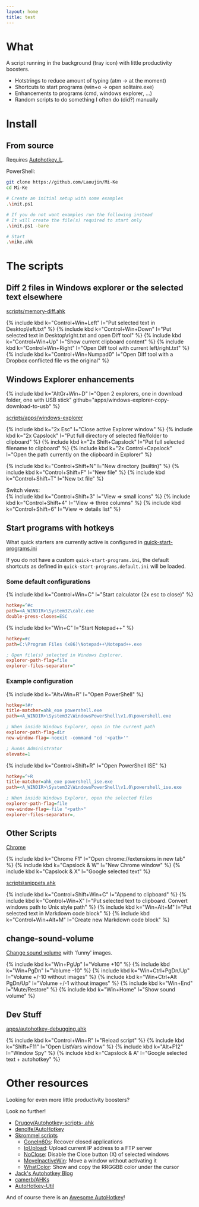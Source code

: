 ```yaml
---
layout: home
title: test
---
```


# What

A script running in the background (tray icon) with little productivity boosters.

- Hotstrings to reduce amount of typing (atm -> at the moment)
- Shortcuts to start programs (win+o -> open solitaire.exe)
- Enhancements to programs (cmd, windows explorer, ...)
- Random scripts to do something I often do (did?) manually

# Install

## From source

Requires [Autohotkey_L](https://autohotkey.com/download).

PowerShell:
```bash
git clone https://github.com/Laoujin/Mi-Ke
cd Mi-Ke

# Create an initial setup with some examples
.\init.ps1

# If you do not want examples run the following instead
# It will create the file(s) required to start only
.\init.ps1 -bare

# Start
.\mike.ahk
```


# The scripts


## Diff 2 files in Windows explorer or the selected text elsewhere

[scripts/memory-diff.ahk](https://github.com/Laoujin/Mi-Ke/blob/master/scripts/memory-diff.ahk)

{% include kbd k="Control+Win+Left" l="Put selected text in Desktop\left.txt" %}
{% include kbd k="Control+Win+Down" l="Put selected text in Desktop\right.txt and open Diff tool" %}
{% include kbd k="Control+Win+Up" l="Show current clipboard content" %}
{% include kbd k="Control+Win+Right" l="Open Diff tool with current left/right.txt" %}
{% include kbd k="Control+Win+Numpad0" l="Open Diff tool with a Dropbox conflicted file vs the original" %}


## Windows Explorer enhancements

{% include kbd k="AltGr+Win+D" l="Open 2 explorers, one in download folder, one with USB stick" github="apps/windows-explorer-copy-download-to-usb" %}

[scripts/apps/windows-explorer](https://github.com/Laoujin/Mi-Ke/blob/master/scripts/apps/windows-explorer.ahk)

{% include kbd k="2x Esc" l="Close active Explorer window" %}
{% include kbd k="2x Capslock" l="Put full directory of selected file/folder to clipboard" %}
{% include kbd k="2x Shift+Capslock" l="Put full selected filename to clipboard" %}
{% include kbd k="2x Control+Capslock" l="Open the path currently on the clipboard in Explorer" %}

{% include kbd k="Control+Shift+N" l="New directory (builtin)" %}
{% include kbd k="Control+Shift+F" l="New file" %}
{% include kbd k="Control+Shift+T" l="New txt file" %}

Switch views:  
{% include kbd k="Control+Shift+3" l="View => small icons" %}
{% include kbd k="Control+Shift+4" l="View => three columns" %}
{% include kbd k="Control+Shift+6" l="View => details list" %}


## Start programs with hotkeys

What quick starters are currently active is configured in [quick-start-programs.ini](https://github.com/Laoujin/Mi-Ke/blob/master/quick-start-programs.default.ini)

If you do not have a custom `quick-start-programs.ini`, the default shortcuts as defined in `quick-start-programs.default.ini` will be loaded.

### Some default configurations

{% include kbd k="Control+Win+C" l="Start calculator (2x esc to close)" %}
```ini
hotkey=^#c
path=<A_WINDIR>\System32\calc.exe
double-press-closes=ESC
```


{% include kbd k="Win+C" l="Start Notepad++" %}

```ini
hotkey=#c
path=C:\Program Files (x86)\Notepad++\Notepad++.exe

; Open file(s) selected in Windows Explorer.
explorer-path-flag=file
explorer-files-separator="
```

### Example configuration

{% include kbd k="Alt+Win+R" l="Open PowerShell" %}
```ini
hotkey=!#r
title-matcher=ahk_exe powershell.exe
path=<A_WINDIR>\System32\WindowsPowerShell\v1.0\powershell.exe

; When inside Windows Explorer, open in the current path
explorer-path-flag=dir
new-window-flag=-noexit -command "cd '<path>'"

; RunAs Administrator
elevate=1
```

{% include kbd k="Control+Shift+R" l="Open PowerShell ISE" %}

```ini
hotkey=^+R
title-matcher=ahk_exe powershell_ise.exe
path=<A_WINDIR>\System32\WindowsPowerShell\v1.0\powershell_ise.exe

; When inside Windows Explorer, open the selected files
explorer-path-flag=file
new-window-flag=-file "<path>"
explorer-files-separator=,
```


## Other Scripts

[Chrome](https://github.com/Laoujin/Mi-Ke/blob/master/scripts/apps/chrome.ahk)

{% include kbd k="Chrome F1" l="Open chrome://extensions in new tab" %}
{% include kbd k="Capslock & W" l="New Chrome window" %}
{% include kbd k="Capslock & X" l="Google selected text" %}

[scripts\snippets.ahk](https://github.com/Laoujin/Mi-Ke/blob/master/scripts/snippets.ahk)

{% include kbd k="Control+Shift+Win+C" l="Append to clipboard" %}
{% include kbd k="Control+Win+X" l="Put selected text to clipboard. Convert windows path to Unix style path" %}
{% include kbd k="Win+Alt+M" l="Put selected text in Markdown code block" %}
{% include kbd k="Control+Win+Alt+M" l="Create new Markdown code block" %}


## change-sound-volume

[Change sound volume](https://github.com/Laoujin/Mi-Ke/blob/master/scripts/change-sound-volume.ahk) with 'funny' images.  

{% include kbd k="Win+PgUp" l="Volume +10" %}
{% include kbd k="Win+PgDn" l="Volume -10" %}
{% include kbd k="Win+Ctrl+PgDn/Up" l="Volume +/-10 without images" %}
{% include kbd k="Win+Ctrl+Alt PgDn/Up" l="Volume +/-1 without images" %}
{% include kbd k="Win+End" l="Mute/Restore" %}
{% include kbd k="Win+Home" l="Show sound volume" %}


Dev Stuff
---------

[apps/autohotkey-debugging.ahk](https://github.com/Laoujin/Mi-Ke/blob/master/scripts/apps/autohotkey-debugging.ahk)

{% include kbd k="Control+Win+R" l="Reload script" %}
{% include kbd k="Shift+F11" l="Open ListVars window" %}
{% include kbd k="Alt+F12" l="Window Spy" %}
{% include kbd k="Capslock & A" l="Google selected text + autohotkey" %}


# Other resources

Looking for even more little productivity boosters?

Look no further!

- [Drugoy/Autohotkey-scripts-.ahk](https://github.com/Drugoy/Autohotkey-scripts-.ahk)
- [denolfe/AutoHotkey](https://github.com/denolfe/AutoHotkey)
- [Skrommel scripts](http://www.donationcoder.com/Software/Skrommel/index.html)
	- [GoneIn60s](http://www.donationcoder.com/Software/Skrommel/index.html#GoneIn60s): Recover closed applications
	- [IpUpload](http://www.donationcoder.com/Software/Skrommel/index.html#IpUpload): Upload current IP address to a FTP server
	- [NoClose](http://www.donationcoder.com/Software/Skrommel/index.html#NoClose): Disable the Close button (X) of selected windows
	- [MoveInactiveWin](http://www.donationcoder.com/Software/Skrommel/index.html#MoveInactiveWin): Move a window without activating it
	- [WhatColor](http://www.donationcoder.com/Software/Skrommel/index.html#WhatColor): Show and copy the RRGGBB color under the cursor
- [Jack's Autohotkey Blog](http://www.computoredge.com/AutoHotkey/Free_AutoHotkey_Scripts_and_Apps_for_Learning_and_Generating_Ideas.html)
- [camerb/AHKs](https://github.com/camerb/AHKs)
- [AutoHotkey-Util](https://github.com/cocobelgica/AutoHotkey-Util)

And of course there is an [Awesome AutoHotkey](https://github.com/ahkscript/awesome-AutoHotkey)!
